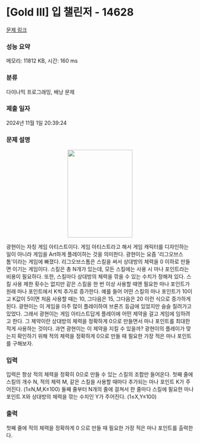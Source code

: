 # [Gold III] 입 챌린저 - 14628 

[문제 링크](https://www.acmicpc.net/problem/14628) 

### 성능 요약

메모리: 11812 KB, 시간: 160 ms

### 분류

다이나믹 프로그래밍, 배낭 문제

### 제출 일자

2024년 11월 1일 20:39:24

### 문제 설명

<p style="text-align: center;"><img alt="" src="https://onlinejudgeimages.s3-ap-northeast-1.amazonaws.com/problem/14628/1.png" style="height:236px; width:174px"></p>

<p>광현이는 자칭 게임 아티스트이다. 게임 아티스트라고 해서 게임 캐릭터를 디자인하는 일이 아니라 게임을 Art하게 플레이하는 것을 의미한다. 광현이는 요즘 '리그오브스톰'이라는 게임에 빠졌다. 리그오브스톰은 스킬을 써서 상대방의 체력을 0 이하로 만들면 이기는 게임이다. 스킬은 총 N개가 있는데, 모든 스킬에는 사용 시 마나 포인트라는 비용이 필요하다. 또한, 스킬마다 상대방의 체력을 깎을 수 있는 수치가 정해져 있다. 스킬 사용 제한 횟수는 없지만 같은 스킬을 한 번 이상 사용할 때엔 필요한 마나 포인트가 원래 마나 포인트에서 K씩 추가로 증가한다. 예를 들어 어떤 스킬의 마나 포인트가 10이고 K값이 5이면 처음 사용할 때는 10, 그다음은 15, 그다음은 20 이런 식으로 증가하게 된다. 광현이는 이 게임을 아주 많이 플레이하여 브론즈 등급에 있었지만 슬슬 질려가고 있었다. 그래서 광현이는 게임 아티스트답게 플레이에 어떤 제약을 걸고 게임에 임하려고 한다. 그 제약이란 상대방의 체력을 정확하게 0으로 만들면서 마나 포인트를 최대한 적게 사용하는 것이다. 과연 광현이는 이 제약을 지킬 수 있을까? 광현이의 플레이가 맞는지 확인하기 위해 적의 체력을 정확하게 0으로 만들 때 필요한 가장 적은 마나 포인트를 구해보자.</p>

### 입력 

 <p>입력은 항상 적의 체력을 정확히 0으로 만들 수 있는 스킬의 조합만 들어온다. 첫째 줄에 스킬의 개수 N, 적의 체력 M, 같은 스킬을 사용할 때마다 추가되는 마나 포인트 K가 주어진다. (1≤N,M,K≤100) 둘째 줄부터 N개의 줄에 걸쳐서 한 줄마다 스킬에 필요한 마나 포인트 X와 상대방의 체력을 깎는 수치인 Y가 주어진다. (1≤X,Y≤100)</p>

### 출력 

 <p>첫째 줄에 적의 체력을 정확하게 0 으로 만들 때 필요한 가장 적은 마나 포인트를 출력한다.</p>

